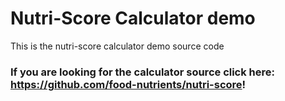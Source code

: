 # Nutri-Score Calculator demo

This is the nutri-score calculator demo source code

### If you are looking for the calculator source click here: <https://github.com/food-nutrients/nutri-score>!
